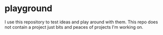 # playground

I use this repository to test ideas and play around with them.
This repo does not contain a project just bits and peaces of projects I'm working on.
